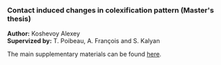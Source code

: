 ### Contact induced changes in colexification pattern (Master's thesis)

**Author:** Koshevoy Alexey  
**Supervized by:** T. Poibeau, A. François and S. Kalyan

The main supplementary materials can be found [here](https://alexeykosh.github.io/2020-M2-Contact-induced-changes-in-colexification-patterns/index). 





